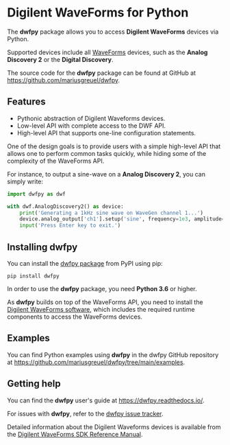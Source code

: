 # Digilent WaveForms for Python

The **dwfpy** package allows you to access **Digilent WaveForms** devices via Python.

Supported devices include all [WaveForms][WaveForms] devices, such as the **Analog Discovery 2** or the **Digital Discovery**.

The source code for the **dwfpy** package can be found at GitHub at <https://github.com/mariusgreuel/dwfpy>.

## Features

- Pythonic abstraction of Digilent Waveforms devices.
- Low-level API with complete access to the DWF API.
- High-level API that supports one-line configuration statements.

One of the design goals is to provide users with a simple high-level API that allows one to perform common tasks quickly,
while hiding some of the complexity of the WaveForms API.

For instance, to output a sine-wave on a **Analog Discovery 2**, you can simply write:

```python
import dwfpy as dwf

with dwf.AnalogDiscovery2() as device:
    print('Generating a 1kHz sine wave on WaveGen channel 1...')
    device.analog_output['ch1'].setup('sine', frequency=1e3, amplitude=1, start=True)
    input('Press Enter key to exit.')
```

## Installing dwfpy

You can install the [dwfpy package](https://pypi.org/project/dwfpy/) from PyPI using pip:

```console
pip install dwfpy
```

In order to use the **dwfpy** package, you need **Python 3.6** or higher.

As **dwfpy** builds on top of the WaveForms API, you need to install the [Digilent WaveForms software][WaveForms-Software],
which includes the required runtime components to access the WaveForms devices.

## Examples

You can find Python examples using **dwfpy** in the dwfpy GitHub repository at <https://github.com/mariusgreuel/dwfpy/tree/main/examples>.

## Getting help

You can find the **dwfpy** user's guide at <https://dwfpy.readthedocs.io/>.

For issues with **dwfpy**, refer to the [dwfpy issue tracker](https://github.com/mariusgreuel/dwfpy/issues).

Detailed information about the Digilent Waveforms devices is available
from the [Digilent WaveForms SDK Reference Manual][WaveForms-SDK-Reference-Manual].

[WaveForms]: https://digilent.com/shop/software/digilent-waveforms/
[WaveForms-Software]: https://digilent.com/reference/software/waveforms/waveforms-3/start
[WaveForms-SDK-Reference-Manual]: https://digilent.com/reference/_media/waveforms_sdk_reference_manual.pdf
